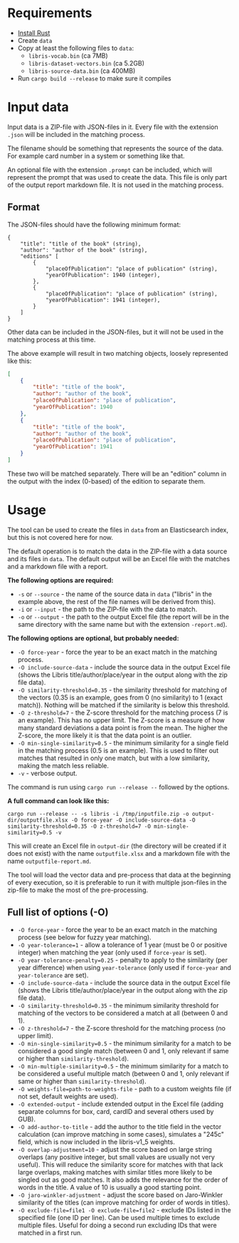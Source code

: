# Requirements

* [Install Rust](https://www.rust-lang.org/tools/install)
* Create `data`
* Copy at least the following files to `data`:
    * `libris-vocab.bin` (ca 7MB)
    * `libris-dataset-vectors.bin` (ca 5.2GB)
    * `libris-source-data.bin` (ca 400MB)
* Run `cargo build --release` to make sure it compiles

# Input data
Input data is a ZIP-file with JSON-files in it. Every file with the extension `.json` will be included in the matching process.

The filename should be something that represents the source of the data. For example card number in a system or something like that.

An optional file with the extension `.prompt` can be included, which will represent the prompt that was used to create the data. This file is only part of the output report markdown file. It is not used in the matching process.

## Format
The JSON-files should have the following minimum format:

```
{
    "title": "title of the book" (string),
    "author": "author of the book" (string),
    "editions" [
        {
            "placeOfPublication": "place of publication" (string),
            "yearOfPublication": 1940 (integer),
        },
        {
            "placeOfPublication": "place of publication" (string),
            "yearOfPublication": 1941 (integer),
        }
    ]
}
```

Other data can be included in the JSON-files, but it will not be used in the matching process at this time.

The above example will result in two matching objects, loosely represented like this:

```json
[
    {
        "title": "title of the book",
        "author": "author of the book",
        "placeOfPublication": "place of publication",
        "yearOfPublication": 1940
    },
    {
        "title": "title of the book",
        "author": "author of the book",
        "placeOfPublication": "place of publication",
        "yearOfPublication": 1941
    }
]
```

These two will be matched separately. There will be an "edition" column in the output with the index (0-based) of the edition to separate them.

# Usage

The tool can be used to create the files in `data` from an Elasticsearch index, but this is not covered here for now.

The default operation is to match the data in the ZIP-file with a data source and its files in `data`. The default output will be an Excel file with the matches and a markdown file with a report.

**The following options are required:**

* `-s` or `--source` - the name of the source data in `data` ("libris" in the example above, the rest of the file names will be derived from this).
* `-i` or `--input` - the path to the ZIP-file with the data to match.
* `-o` or `--output` - the path to the output Excel file (the report will be in the same directory with the same name but with the extension `-report.md`).

**The following options are optional, but probably needed:**

* `-O force-year` - force the year to be an exact match in the matching process.
* `-O include-source-data` - include the source data in the output Excel file (shows the Libris title/author/place/year in the output along with the zip file data).
* `-O similarity-threshold=0.35` - the similarity threshold for matching of the vectors (0.35 is an example, goes from 0 (no similarity) to 1 (exact match)). Nothing will be matched if the similarity is below this threshold.
* `-O z-threshold=7` - the Z-score threshold for the matching process (7 is an example). This has no upper limit. The Z-score is a measure of how many standard deviations a data point is from the mean. The higher the Z-score, the more likely it is that the data point is an outlier.
* `-O min-single-similarity=0.5` - the minimum similarity for a single field in the matching process (0.5 is an example). This is used to filter out matches that resulted in only one match, but with a low similarity, making the match less reliable.
* `-v` - verbose output.

The command is run using `cargo run --release --` followed by the options.

**A full command can look like this:**
```
cargo run --release -- -s libris -i /tmp/inputfile.zip -o output-dir/outputfile.xlsx -O force-year -O include-source-data -O similarity-threshold=0.35 -O z-threshold=7 -O min-single-similarity=0.5 -v
```

This will create an Excel file in `output-dir` (the directory will be created if it does not exist) with the name `outputfile.xlsx` and a markdown file with the name `outputfile-report.md`.

The tool will load the vector data and pre-process that data at the beginning of every execution, so it is preferable to run it with multiple json-files in the zip-file to make the most of the pre-processing.

## Full list of options (-O)
* `-O force-year` - force the year to be an exact match in the matching process (see below for fuzzy year matching).
* `-O year-tolerance=1` - allow a tolerance of 1 year (must be 0 or positive integer) when matching the year (only used if `force-year` is set).
* `-O year-tolerance-penalty=0.25` - penalty to apply to the similarity (per year difference) when using `year-tolerance` (only used if `force-year` and `year-tolerance` are set).
* `-O include-source-data` - include the source data in the output Excel file (shows the Libris title/author/place/year in the output along with the zip file data).
* `-O similarity-threshold=0.35` - the minimum similarity threshold for matching of the vectors to be considered a match at all (between 0 and 1).
* `-O z-threshold=7` - the Z-score threshold for the matching process (no upper limit).
* `-O min-single-similarity=0.5` - the minimum similarity for a match to be considered a good single match (between 0 and 1, only relevant if same or higher than `similarity-threshold`).
* `-O min-multiple-similarity=0.5` - the minimum similarity for a match to be considered a useful multiple match (between 0 and 1, only relevant if same or higher than `similarity-threshold`). 
* `-O weights-file=path-to-weights-file` - path to a custom weights file (if not set, default weights are used).
* `-O extended-output` - include extended output in the Excel file (adding separate columns for box, card, cardID and several others used by GUB).
* `-O add-author-to-title` - add the author to the title field in the vector calculation (can improve matching in some cases), simulates a "245c" field, which is now included in the libris-v1_5 weights.
* `-O overlap-adjustment=10` - adjust the score based on large string overlaps (any positive integer, but small values are usually not very useful). This will reduce the similarity score for matches with that lack large overlaps, making matches with similar titles more likely to be singled out as good matches. It also adds the relevance for the order of words in the title. A value of 10 is usually a good starting point.
* `-O jaro-winkler-adjustment` - adjust the score based on Jaro-Winkler similarity of the titles (can improve matching for order of words in titles).
* `-O exclude-file=file1 -O exclude-file=file2` - exclude IDs listed in the specified file (one ID per line). Can be used multiple times to exclude multiple files. Useful for doing a second run excluding IDs that were matched in a first run.
